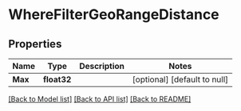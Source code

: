 # WhereFilterGeoRangeDistance

## Properties
Name | Type | Description | Notes
------------ | ------------- | ------------- | -------------
**Max** | **float32** |  | [optional] [default to null]

[[Back to Model list]](../README.md#documentation-for-models) [[Back to API list]](../README.md#documentation-for-api-endpoints) [[Back to README]](../README.md)


